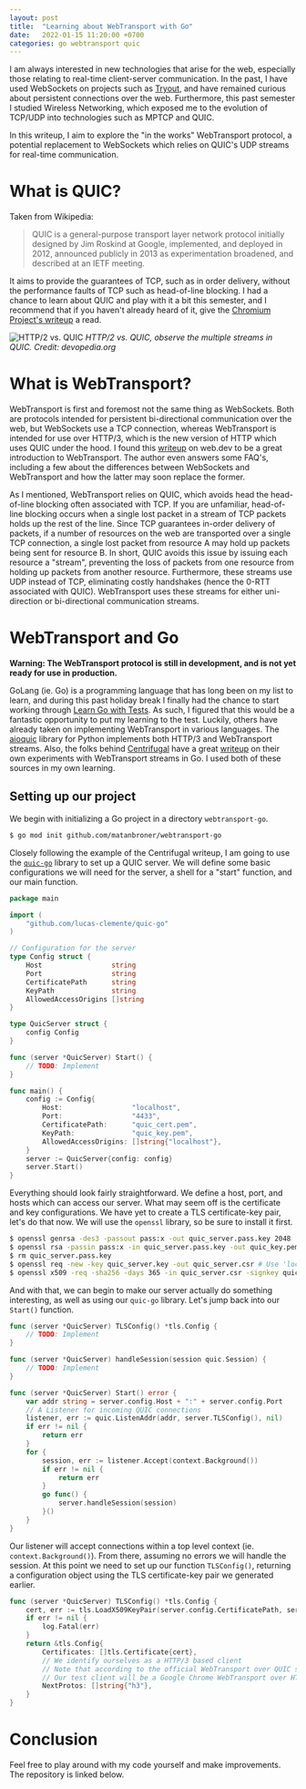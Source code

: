 ```yaml
---
layout: post
title:  "Learning about WebTransport with Go" 
date:   2022-01-15 11:20:00 +0700
categories: go webtransport quic
---
```

I am always interested in new technologies that arise for the web, especially those relating to real-time client-server communication.
In the past, I have used WebSockets on projects such as <a href="https://github.com/matanbroner/Tryout">Tryout</a>, and have remained curious about persistent connections over the web. Furthermore, this past semester I studied Wireless Networking, which exposed me to the evolution of TCP/UDP into technologies such as MPTCP and QUIC. 

In this writeup, I aim to explore the "in the works" WebTransport protocol, a potential replacement to WebSockets which relies on QUIC's UDP streams for real-time communication.

# What is QUIC?
Taken from Wikipedia:
> QUIC is a general-purpose transport layer network protocol initially designed by Jim Roskind at Google, implemented, and deployed in 2012, announced publicly in 2013 as experimentation broadened, and described at an IETF meeting.

It aims to provide the guarantees of TCP, such as in order delivery, without the performance faults of TCP such as head-of-line blocking. I had a chance to learn about QUIC and play with it a bit this semester, and I recommend that if you haven't already heard of it, give the <a href="https://www.chromium.org/quic">Chromium Project's writeup</a> a read.

![HTTP/2 vs. QUIC](https://devopedia.org/images/article/309/4402.1611487615.jpg)
*HTTP/2 vs. QUIC, observe the multiple streams in QUIC. Credit: devopedia.org*

# What is WebTransport?
WebTransport is first and foremost not the same thing as WebSockets. Both are protocols intended for persistent bi-directional communication over the web, but WebSockets use a TCP connection, whereas WebTransport is intended for use over HTTP/3, which is the new version of HTTP which uses QUIC under the hood. I found this <a href="https://web.dev/webtransport/">writeup</a> on web.dev to be a great introduction to WebTransport. The author even answers some FAQ's, including a few about the differences between WebSockets and WebTransport and how the latter may soon replace the former.

As I mentioned, WebTransport relies on QUIC, which avoids head the head-of-line blocking often associated with TCP. If you are unfamiliar, head-of-line blocking occurs when a single lost packet in a stream of TCP packets holds up the rest of the line. Since TCP guarantees in-order delivery of packets, if a number of resources on the web are transported over a single TCP connection, a single lost packet from resource A may hold up packets being sent for resource B. In short, QUIC avoids this issue by issuing each resource a "stream", preventing the loss of packets from one resource from holding up packets from another resource. Furthermore, these streams use UDP instead of TCP, eliminating costly handshakes (hence the 0-RTT associated with QUIC). WebTransport uses these streams for either uni-direction or bi-directional communication streams.

# WebTransport and Go
**Warning: The WebTransport protocol is still in development, and is not yet ready for use in production.**

GoLang (ie. Go) is a programming language that has long been on my list to learn, and during this past holiday break I finally had the chance to start working through <a href="https://quii.gitbook.io/learn-go-with-tests/">Learn Go with Tests</a>. As such, I figured that this would be a fantastic opportunity to put my learning to the test.
Luckily, others have already taken on implementing WebTransport in various languages. The <a href="https://github.com/aiortc/aioquic">aioquic</a> library for Python implements both HTTP/3 and WebTransport streams. Also, the folks behind <a href="https://centrifugal.github.io/centrifugo/">Centrifugal</a> have a great <a href="https://centrifugal.github.io/centrifugo/blog/quic_web_transport/">writeup</a> on their own experiments with WebTransport streams in Go. I used both of these sources in my own learning.

## Setting up our project
We begin with initializing a Go project in a directory `webtransport-go`.

```bash
$ go mod init github.com/matanbroner/webtransport-go
```

Closely following the example of the Centrifugal writeup, I am going to use the <a href="https://github.com/lucas-clemente/quic-go">`quic-go`</a> library to set up a QUIC server. We will define some basic configurations we will need for the server, a shell for a "start" function, and our main function.

```go
package main

import (
	"github.com/lucas-clemente/quic-go"
)

// Configuration for the server
type Config struct {
	Host                 string
	Port                 string
	CertificatePath      string
	KeyPath              string
	AllowedAccessOrigins []string
}

type QuicServer struct {
	config Config
}

func (server *QuicServer) Start() {
	// TODO: Implement
}

func main() {
	config := Config{
		Host:                 "localhost",
		Port:                 "4433",
		CertificatePath:      "quic_cert.pem",
		KeyPath:              "quic_key.pem",
		AllowedAccessOrigins: []string{"localhost"},
	}
	server := QuicServer{config: config}
	server.Start()
}
```

Everything should look fairly straightforward. We define a host, port, and hosts which can access our server. What may seem off is the certificate and key configurations. We have yet to create a TLS certificate-key pair, let's do that now. We will use the `openssl` library, so be sure to install it first.

```bash
$ openssl genrsa -des3 -passout pass:x -out quic_server.pass.key 2048
$ openssl rsa -passin pass:x -in quic_server.pass.key -out quic_key.pem
$ rm quic_server.pass.key
$ openssl req -new -key quic_server.key -out quic_server.csr # Use 'localhost' as the common name
$ openssl x509 -req -sha256 -days 365 -in quic_server.csr -signkey quic_server.key -out quic_cert.pem
```

And with that, we can begin to make our server actually do something interesting, as well as using our `quic-go` library.
Let's jump back into our `Start()` function.

```go
func (server *QuicServer) TLSConfig() *tls.Config {
	// TODO: Implement
}

func (server *QuicServer) handleSession(session quic.Session) {
	// TODO: Implement
}

func (server *QuicServer) Start() error {
	var addr string = server.config.Host + ":" + server.config.Port
	// A Listener for incoming QUIC connections
	listener, err := quic.ListenAddr(addr, server.TLSConfig(), nil)
	if err != nil {
		return err
	}
	for {
		session, err := listener.Accept(context.Background())
		if err != nil {
			return err
		}
		go func() {
			server.handleSession(session)
		}()
	}
}
```

Our listener will accept connections within a top level context (ie. `context.Background()`). From there, assuming no errors we will handle the session.
At this point we need to set up our function `TLSConfig()`, returning a configuration object using the TLS certificate-key pair we generated earlier.

```go
func (server *QuicServer) TLSConfig() *tls.Config {
	cert, err := tls.LoadX509KeyPair(server.config.CertificatePath, server.config.KeyPath)
	if err != nil {
		log.Fatal(err)
	}
	return &tls.Config{
		Certificates: []tls.Certificate{cert},
		// We identify ourselves as a HTTP/3 based client
        // Note that according to the official WebTransport over QUIC specification (QuicTransport), this should be "wq-vvv-01"
        // Our test client will be a Google Chrome WebTransport over HTTP/3 client, using QUIC under the hood
		NextProtos: []string{"h3"},
	}
}
```

# Conclusion

Feel free to play around with my code yourself and make improvements. The repository is linked below.
<div class="github-card" data-github="matanbroner/webtransfer-go" data-width="400" data-height="155" data-theme="default"></div>
<script src="//cdn.jsdelivr.net/github-cards/latest/widget.js"></script>
